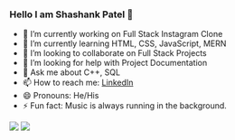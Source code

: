 ### Hello I am Shashank Patel 👋

- 🔭 I’m currently working on Full Stack Instagram Clone
- 🌱 I’m currently learning HTML, CSS, JavaScript, MERN
- 👯 I’m looking to collaborate on Full Stack Projects
- 🤔 I’m looking for help with Project Documentation
- 💬 Ask me about C++, SQL
- 📫 How to reach me: [LinkedIn](https://www.linkedin.com/in/shashank-patel-70451618b/)
- 😄 Pronouns: He/His
- ⚡ Fun fact: Music is always running in the background.
<img align="centre" src="https://github-readme-stats.vercel.app/api?username=ShashankPatel0111&count_private=true&show_icons=true&theme=github_dark">
<img align="centre" src="https://github-readme-stats.vercel.app/api/top-langs/?username=ShashankPatel0111&layout=compact&theme=github_dark">
